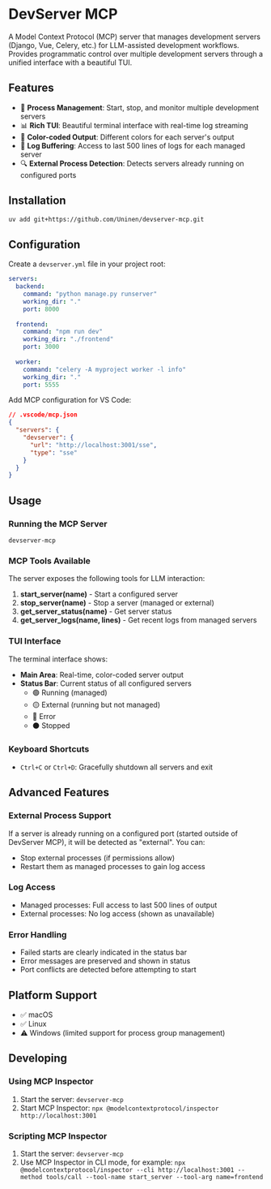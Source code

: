 # DevServer MCP

A Model Context Protocol (MCP) server that manages development servers (Django, Vue, Celery, etc.) for LLM-assisted development workflows. Provides programmatic control over multiple development servers through a unified interface with a beautiful TUI.

## Features

- 🚀 **Process Management**: Start, stop, and monitor multiple development servers
- 📊 **Rich TUI**: Beautiful terminal interface with real-time log streaming
- 🎨 **Color-coded Output**: Different colors for each server's output
- 📝 **Log Buffering**: Access to last 500 lines of logs for each managed server
- 🔍 **External Process Detection**: Detects servers already running on configured ports

## Installation

```bash
uv add git+https://github.com/Uninen/devserver-mcp.git
```

## Configuration

Create a `devserver.yml` file in your project root:

```yaml
servers:
  backend:
    command: "python manage.py runserver"
    working_dir: "."
    port: 8000
    
  frontend:
    command: "npm run dev"
    working_dir: "./frontend"
    port: 3000
    
  worker:
    command: "celery -A myproject worker -l info"
    working_dir: "."
    port: 5555
```

Add MCP configuration for VS Code:

```json
// .vscode/mcp.json
{
  "servers": {
    "devserver": {
      "url": "http://localhost:3001/sse",
      "type": "sse"
    }
  }
}
```

## Usage

### Running the MCP Server

`devserver-mcp`

### MCP Tools Available

The server exposes the following tools for LLM interaction:

1. **start_server(name)** - Start a configured server
2. **stop_server(name)** - Stop a server (managed or external)
3. **get_server_status(name)** - Get server status
4. **get_server_logs(name, lines)** - Get recent logs from managed servers

### TUI Interface

The terminal interface shows:
- **Main Area**: Real-time, color-coded server output
- **Status Bar**: Current status of all configured servers
  - 🟢 Running (managed)
  - 🟡 External (running but not managed)
  - 🔴 Error
  - ⚫ Stopped

### Keyboard Shortcuts

- `Ctrl+C` or `Ctrl+D`: Gracefully shutdown all servers and exit

## Advanced Features

### External Process Support

If a server is already running on a configured port (started outside of DevServer MCP), it will be detected as "external". You can:
- Stop external processes (if permissions allow)
- Restart them as managed processes to gain log access

### Log Access

- Managed processes: Full access to last 500 lines of output
- External processes: No log access (shown as unavailable)

### Error Handling

- Failed starts are clearly indicated in the status bar
- Error messages are preserved and shown in status
- Port conflicts are detected before attempting to start

## Platform Support

- ✅ macOS
- ✅ Linux
- ⚠️  Windows (limited support for process group management)

## Developing

### Using MCP Inspector

1. Start the server: `devserver-mcp`
2. Start MCP Inspector: `npx @modelcontextprotocol/inspector http://localhost:3001`

### Scripting MCP Inspector

1. Start the server: `devserver-mcp`
2. Use MCP Inspector in CLI mode, for example: `npx @modelcontextprotocol/inspector --cli http://localhost:3001 --method tools/call --tool-name start_server --tool-arg name=frontend`

